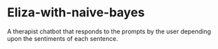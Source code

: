 # Eliza-with-naive-bayes
A therapist chatbot that responds to the prompts by the user depending upon the sentiments of each sentence.
